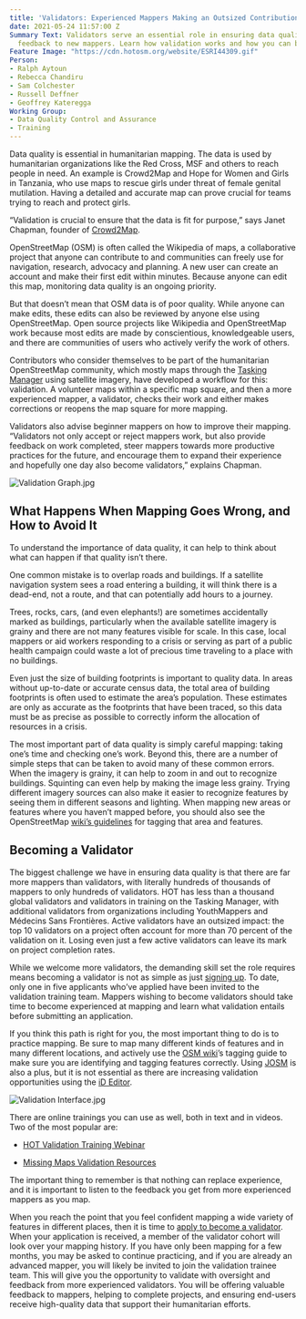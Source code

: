 ```yaml
---
title: 'Validators: Experienced Mappers Making an Outsized Contribution'
date: 2021-05-24 11:57:00 Z
Summary Text: Validators serve an essential role in ensuring data quality and providing
  feedback to new mappers. Learn how validation works and how you can become a validator.
Feature Image: "https://cdn.hotosm.org/website/ESRI44309.gif"
Person:
- Ralph Aytoun
- Rebecca Chandiru
- Sam Colchester
- Russell Deffner
- Geoffrey Kateregga
Working Group:
- Data Quality Control and Assurance
- Training
---
```


Data quality is essential in humanitarian mapping. The data is used by humanitarian organizations like the Red Cross, MSF and others to reach people in need. An example is Crowd2Map and Hope for Women and Girls in Tanzania, who use maps to rescue girls under threat of female genital mutilation. Having a detailed and accurate map can prove crucial for teams trying to reach and protect girls.

“Validation is crucial to ensure that the data is fit for purpose,” says Janet Chapman, founder of [Crowd2Map](https://crowd2map.org/).

OpenStreetMap (OSM) is often called the Wikipedia of maps, a collaborative project that anyone can contribute to and communities can freely use for navigation, research, advocacy and planning. A new user can create an account and make their first edit within minutes. Because anyone can edit this map, monitoring data quality is an ongoing priority.

But that doesn’t mean that OSM data is of poor quality. While anyone can make edits, these edits can also be reviewed by anyone else using OpenStreetMap. Open source projects like Wikipedia and OpenStreetMap work because most edits are made by conscientious, knowledgeable users, and there are communities of users who actively verify the work of others.

Contributors who consider themselves to be part of the humanitarian OpenStreetMap community, which mostly maps through the [Tasking Manager](https://tasks.hotosm.org/ "Click here!") using satellite imagery, have developed a workflow for this: validation. A volunteer maps within a specific map square, and then a more experienced mapper, a validator, checks their work and either makes corrections or reopens the map square for more mapping.

Validators also advise beginner mappers on how to improve their mapping. “Validators not only accept or reject mappers work, but also provide feedback on work completed, steer mappers towards more productive practices for the future, and encourage them to expand their experience and hopefully one day also become validators,” explains Chapman.

![Validation Graph.jpg](https://cdn.hotosm.org/website/Validation+Graph.jpg)

## **What Happens When Mapping Goes Wrong, and How to Avoid It**

To understand the importance of data quality, it can help to think about what can happen if that quality isn’t there.

One common mistake is to overlap roads and buildings. If a satellite navigation system sees a road entering a building, it will think there is a dead-end, not a route, and that can potentially add hours to a journey.

Trees, rocks, cars, (and even elephants!) are sometimes accidentally marked as buildings, particularly when the available satellite imagery is grainy and there are not many features visible for scale. In this case, local mappers or aid workers responding to a crisis or serving as part of a public health campaign could waste a lot of precious time traveling to a place with no buildings.

Even just the size of building footprints is important to quality data. In areas without up-to-date or accurate census data, the total area of building footprints is often used to estimate the area’s population. These estimates are only as accurate as the footprints that have been traced, so this data must be as precise as possible to correctly inform the allocation of resources in a crisis.

The most important part of data quality is simply careful mapping: taking one’s time and checking one’s work. Beyond this, there are a number of simple steps that can be taken to avoid many of these common errors. When the imagery is grainy, it can help to zoom in and out to recognize buildings. Squinting can even help by making the image less grainy. Trying different imagery sources can also make it easier to recognize features by seeing them in different seasons and lighting. When mapping new areas or features where you haven’t mapped before, you should also see the OpenStreetMap [wiki’s guidelines](https://wiki.openstreetmap.org/wiki/Tags "Click here!") for tagging that area and features.

## **Becoming a Validator**

The biggest challenge we have in ensuring data quality is that there are far more mappers than validators, with literally hundreds of thousands of mappers to only hundreds of validators. HOT has less than a thousand global validators and validators in training on the Tasking Manager, with additional validators from organizations including YouthMappers and Médecins Sans Frontières. Active validators have an outsized impact: the top 10 validators on a project often account for more than 70 percent of the validation on it. Losing even just a few active validators can leave its mark on project completion rates.

While we welcome more validators, the demanding skill set the role requires means becoming a validator is not as simple as just [signing up](http://bit.ly/HOTValidate). To date, only one in five applicants who’ve applied have been invited to the validation training team. Mappers wishing to become validators should take time to become experienced at mapping and learn what validation entails before submitting an application.

If you think this path is right for you, the most important thing to do is to practice mapping. Be sure to map many different kinds of features and in many different locations, and actively use the [OSM wiki](https://wiki.openstreetmap.org/wiki/Tags)’s tagging guide to make sure you are identifying and tagging features correctly. Using [JOSM](https://wiki.openstreetmap.org/wiki/JOSM) is also a plus, but it is not essential as there are increasing validation opportunities using the [iD Editor](https://wiki.openstreetmap.org/wiki/ID).

![Validation Interface.jpg](https://cdn.hotosm.org/website/Validation+Interface.jpg)

There are online trainings you can use as well, both in text and in videos. Two of the most popular are:

* [HOT Validation Training Webinar](https://www.youtube.com/watch?v=oH4Q18nBT68&list=PLb9506_-6FMFhgnFqmOVCBCWIGP2SHAwF&index=10)

* [Missing Maps Validation Resources](https://www.missingmaps.org/validate/)

The important thing to remember is that nothing can replace experience, and it is important to listen to the feedback you get from more experienced mappers as you map.

When you reach the point that you feel confident mapping a wide variety of features in different places, then it is time to [apply to become a validator](http://bit.ly/HOTValidate). When your application is received, a member of the validator cohort will look over your mapping history. If you have only been mapping for a few months, you may be asked to continue practicing, and if you are already an advanced mapper, you will likely be invited to join the validation trainee team. This will give you the opportunity to validate with oversight and feedback from more experienced validators. You will be offering valuable feedback to mappers, helping to complete projects, and ensuring end-users receive high-quality data that support their humanitarian efforts.